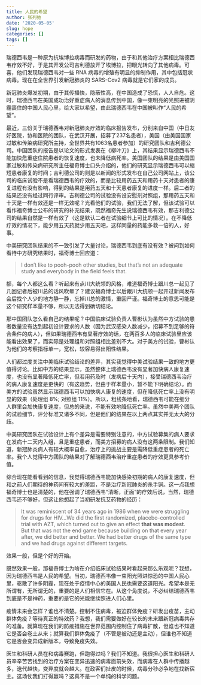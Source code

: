 ```yaml
---
title: 人民的希望
author: 张列弛
date: '2020-05-05'
slug: hope
categories: []
tags: []
---
```

瑞德西韦是一种原为抗埃博拉病毒而研发的药物，由于和其他治疗方案相比瑞德西韦疗效不好，于是其开发公司吉利德放开了埃博拉，把眼光转向了其他病毒。可喜，他们发现瑞德西韦对一些 RNA 病毒的增殖有明显的抑制作用，其中包括冠状病毒。现在在全世界引发新冠肺炎的 SARS-Cov2 病毒就是它们家的成员。      

新冠肺炎爆发初期，由于其传播快，隐蔽性高，在中国造成了恐慌，人人自危。这时，瑞德西韦在美国成功治好重症病人的消息传到中国，像一束明亮的光照进被阴霾裹住的中国人民心里，给大家以希望，由此瑞德西韦在中国被叫作“人民的希望”。   

最近，三份关于瑞德西韦对新冠肺炎疗效的临床报告发布，分别来自中国（中日友好医院，协和医院的团队，在武汉开展，招募了237名患者），美国（由美国国家过敏和传染病研究所主持，全世界共有1063名患者参加）的研究团队和吉利德公司。中国团队的报告是以论文的形式发表在《柳叶刀》上，其结果显示瑞德西韦不能加快危重症住院患者的恢复速度，也未降低病死率。美国团队的结果是由美国国家过敏和传染病研究所主任福奇博士口头介绍的，他们的研究显示瑞德西韦可以缩短患者康复的时间；吉利德公司的则是以新闻的形式发布在自己公司网站上，该公司的临床试验不是看瑞德西韦的疗效的，而是比较用药五天和用药十天对患者的康复进程有没有影响，得到的结果是用药五天和十天患者康复的进度一样。后二者的结果还没有经过同行评审。吉利德公司的试验没有设安慰剂对照组，那用药五天和十天是一样有效还是一样无效呢？光看他们的试验，我们无法了解，但该试验可以看作福奇博士公布的研究的补充结果，既然福奇先生说瑞德西韦有效，那吉利德公司的结果自然是一样有效了（这是默认二者在试验细节上可比的情况）。在不降低疗效的情况下，能少用五天药就少用五天吧，这样同量的药能多救一倍的人，好事。    

中美研究团队结果的不一致引发了大量讨论，瑞德西韦到底有没有效？被问到如何看待中方研究结果时，福奇博士回应道：   

> I don’t like to pooh-pooh other studies, but that’s not an adequate study and everybody in the field feels that.   

额，每个人都这么看？听起来有点川大统领的风格，难道福奇博士跟川总一起见了几回记者后被川总的话风吹晕了？建议福奇博士以后跟川大统领一起开过新闻发布会后找个人少的地方静一静，忘掉川总的激情，重回严谨。福奇博士的意思可能是这个研究样本量不够，所以无法得到确切结论。   

那中国团队怎么看自己的结果呢？中国临床试验负责人曹彬认为虽然中方试验的患者数量没有达到起初设计要求的人数（因为武汉感染人数减少，招募不到足够的符合条件的病人），但如果瑞德西韦有显著疗效的话，在两百多人的临床试验里应该能看出效果了，而实际是处理组和对照组相比差别不大。对于美方的试验，曹彬认为他们的考察指标单一，宽松，较容易得出阳性结果。    

人们都过度关注中美临床试验结论的差异，其实我觉得中美试验结果一致的地方更值得讨论。比如中方的结果显示，虽然整体上瑞德西韦没有显著加快病人康复速度，也没有显著降低死亡率，但若用药及时（发病后十天内），接受瑞德西韦治疗的病人康复速度是更快的（有这趋势，但由于样本量小，暂不能下明确结论）。而美方的试验虽然显示瑞德西韦可以加快病人康复的速度，但在降低死亡率上没有明显的效果（处理组 8%; 对照组 11%）。所以，粗线条地看，瑞德西韦可能在细分人群里会加快康复速度，但总的来说，不能有效地降低死亡率。虽然中美两个团队的试验细节，评分标准又诸多不同，但是他们的结果在以上两点其实并无太大的分歧。         

中美研究团队在试验设计上有个差异是需要特别注意的，中方试验募集的病人要求在发病十二天内入组，且是重症患者，而美方招募的病人没有这两条限制。我们知道，新冠肺炎病人有较大概率自愈，治疗上的挑战主要是需降低重症患者的死亡率。我个人觉得中方团队的结果对了解瑞德西韦治疗重症患者的疗效更具参考价值。   

综合现在能看看到的信息，我觉得瑞德西韦能加快感染初期的病人的康复速度，但和之前人们期待的神药间有较大的差距，不是治疗新冠肺炎的杀手锏。这一点我想福奇博士也是清楚的，他在强调了瑞德西韦“清晰，正面”的疗效后说，当然，瑞德西韦还不够好，但这让他想起了当初研发抗艾药物的经历：  

> It was reminiscent of 34 years ago in 1986 when we were struggling for drugs for HIV...We did the first randomized, placebo-controlled trial with AZT, which turned out to give an effect **that was modest**. But that was not the end game because building on that every year after, we did better and better. We had better drugs of the same type and we had drugs against different targets.   

效果一般，但是个好的开始。    

既然效果一般，那福奇博士为啥在介绍临床试验结果时看起来那么乐观呢？我想，因为瑞德西韦是人民的希望。当初，瑞德西韦像一束阳光照进惊恐的中国人民心里，驱散了许多阴霾，现在处于疫情中心的美国人民也需要这道阳光。希望本是无所谓有，无所谓无的，重要的是人们相信它在。从这个角度说，不必纠结瑞德西韦到底是不是神药，重要的是它的光能继续照进人们心里。   

疫情未来会怎样？谁也不清楚。控制不住病毒，被迫群体免疫？研发出疫苗，主动群体免疫？等待真正的特效药？我想，我们需要做好在较长的未来跟新冠病毒共存的准备。就算现在我们的防疫措施在世界范围内控制住了病毒扩散，但谁也不知道它是否会卷土从来；就算我们群体免疫了（不管是被动还是主动），但谁也不知道它是否会变异成新版本，导致免疫失效。    

医生和科研人员在和病毒赛跑，但跑得过吗？我们不知道。我很担心医生和科研人员辛辛苦苦找到的治疗方案在变异迅速的病毒面前失效，而病毒在人群中传播越多，迭代越快，变异度就会越大。在政客们扯皮的时候，病毒分秒必争地在找新宿主。这场仗我们打得赢吗？这真不是一个单纯的科学问题。   


















